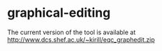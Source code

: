 # graphical-editing

The current version of the tool is available at http://www.dcs.shef.ac.uk/~kirill/eqc_graphedit.zip
